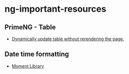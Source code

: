 # ng-important-resources

## PrimeNG - Table
  - [Dynamically update table without rerendering the page.](https://www.freakyjolly.com/angular-material-table-operations-using-dialog/#.XvXB888zbDc)
  
  
## Date time formatting
  - [Moment Library](https://momentjs.com/)
